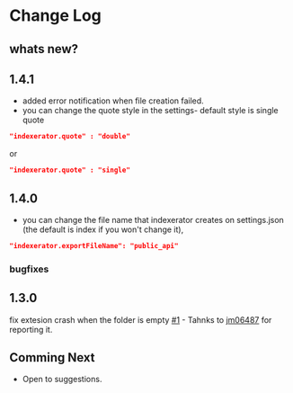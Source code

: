 # Change Log
## whats new?
## 1.4.1

- added error notification when file creation failed.
- you can change the quote style in the settings- default style is single quote
```json
"indexerator.quote" : "double"
```
or 
```json
"indexerator.quote" : "single"
```


## 1.4.0

- you can change the file name that indexerator creates on settings.json (the default is index if you won't change it),
```json
"indexerator.exportFileName": "public_api"
```

### bugfixes 
## 1.3.0

fix extesion crash when the folder is empty [#1](https://github.com/aviadhhh/indexerator/issues/1) - Tahnks to [jm06487](https://github.com/jm06487) for reporting it.



## Comming Next
- Open to suggestions.